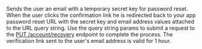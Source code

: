 Sends the user an email with a temporary secret key for password reset. When the user clicks the confirmation link he is redirected back to your app password reset URL with the secret key and email address values attached to the URL query string. Use the query string params to submit a request to the [PUT /account/recovery](https://appwrite.io/docs/client/account#accountCreateRecovery) endpoint to complete the process. The verification link sent to the user's email address is valid for 1 hour.